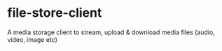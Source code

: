 # file-store-client
A media storage client to stream, upload &amp; download media files (audio, video, image etc)
